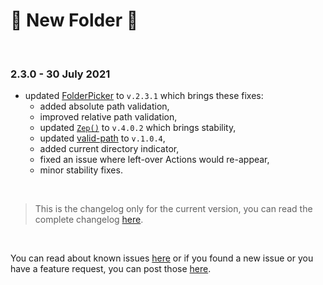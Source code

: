 # 📂 New Folder 🤟

<br>

### 2.3.0 - 30 July 2021

- updated [FolderPicker](https://www.npmjs.com/package/@igor.dvlpr/vscode-folderpicker) to `v.2.3.1` which brings these fixes:
  - added absolute path validation,
  - improved relative path validation,
  - updated [`Zep()`](https://www.npmjs.com/package/@igor.dvlpr/zep) to `v.4.0.2` which brings stability,
  - updated [valid-path](https://www.npmjs.com/package/@igor.dvlpr/valid-path) to `v.1.0.4`,
  - added current directory indicator,
  - fixed an issue where left-over Actions would re-appear,
  - minor stability fixes.

<br>

> This is the changelog only for the current version, you can read the complete changelog [here](https://github.com/igorskyflyer/vscode-new-folder/blob/main/CHANGELOG_ALL.md).

<br>

You can read about known issues [here](https://github.com/igorskyflyer/vscode-new-folder/blob/main/KNOWN_ISSUES.md) or if you found a new issue or you have a feature request, you can post those [here](https://github.com/igorskyflyer/vscode-new-folder/issues).
